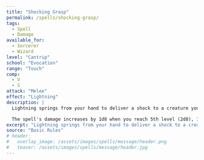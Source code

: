 ```yaml
---
title: "Shocking Grasp"
permalink: /spells/shocking-grasp/
tags:
  - Spell
  - Damage
available_for:
  - Sorcerer
  - Wizard
level: "Cantrip"
school: "Evocation"
range: "Touch"
comp:
  - V
  - S
attack: "Melee"
effect: "Lightning"
description: |
  Lightning springs from your hand to deliver a shock to a creature you try to touch. Make a melee spell attack against the target. You have advantage on the attack roll if the target is wearing armor made of metal. On a hit, the target takes 1d8 lightning damage, and it can't take reactions until the start of its next turn.

  The spell's damage increases by 1d8 when you reach 5th level (2d8), 11th level (3d8), and 17th level (4d8).
excerpt: "Lightning springs from your hand to deliver a shock to a creature you try to touch."
source: "Basic Rules"
# header:
#   overlay_image: /assets/images/spells/message/header.png
#   teaser: /assets/images/spells/message/header.jpg
---
```

